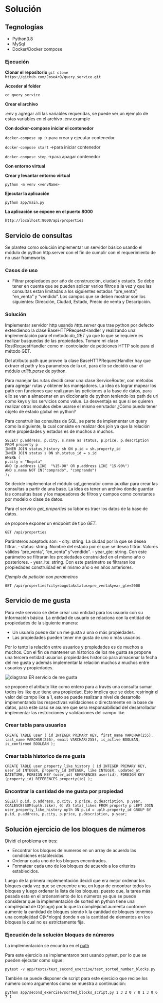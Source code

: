 # Solución

## Tegnologías

- Python3.8
- MySql
- Docker/Docker compose

### Ejecución

**Clonar el repositorio**
```git clone https://github.com/JoseArQ/query_service.git```    

**Acceder al folder**

```cd query_service```

**Crear el archivo**

.env y agregar allí las variables requeridas, se puede ver un ejemplo de estas variables en el archivo .env.example

**Con docker-compose iniciar el contenedor**

```docker-compose up``` -> para crear y ejecutar contenedor

```docker-compose start``` ->para iniciar contenedor

```docker-compose stop``` ->para apagar contenedor

**Con entorno virtual**

**Crear y levantar entorno virtual**

```python -m venv <venvName>```

**Ejecutar la aplicación**

```python app/main.py```


**La aplicación se expone en el puerto 8000**

```http://localhost:8000/api/properties```


## Servicio de consultas


Se plantea como solución implementar un servidor básico usando el módulo de python http.server con el fin de cumplir con el requerimiento de no usar frameworks.

### Casos de uso

- Filtrar propiedades por año de construcción, ciudad y estado. Se debe tener en cuenta que se pueden aplicar varios filtros a la vez y que las consultas estan limitadas a los siguientes estados “pre_venta”, “en_venta” y “vendido”. Los campos que se deben mostrar son los siguientes: Dirección, Ciudad, Estado, Precio de venta y Descripción.

### Solución 

Implementar servidor http usando _http.server_ que trae python por defecto extendiendo la clase BaseHTTPRequestHandler y realizando una implementación para el método *do_GET* ya que lo que se requiere es realizar busquedas de las propiedades. Tomare mi clase RestRequestHandler como mi controlador de peticiones HTTP solo para el método GET.

Del atributo path que provee la clase BaseHTTPRequestHandler hay que extraer el path y los parametros de la url, para ello se decidió usar el módulo  _urllib.parse_ de python.

Para manejar las rutas decidí crear una clase ServiceRouter, con métodos para agregar rutas y obtener los manejadores. La idea es lograr mapear los path con funciones que realizaran las peticiones a la base de datos, para ello se van a almacenar en un diccionario de python teniendo los path de url como keys y los servicios como value. La desventaja es que si se quieren realizar otros modulos debe usarse el mismo enrutador ¿Cómo puedo tener objeto de estado global en python?

Para construir las consultas de SQL, se parte de implementar un query como la siguiente, la cual consiste en realizar dos join ya que la relación entre propiedades y estados es de muchos a muchos.

```
SELECT p.address, p.city, s.name as status, p.price, p.description 
FROM property p 
INNER JOIN status_history sh ON p.id = sh.property_id
INNER JOIN status s ON sh.status_id = s.id 
WHERE (
p.city = "Bogota" 
AND (p.address LIKE  "%15-90" OR p.address LIKE "15-90%")
AND s.name NOT IN("comprado", "comprando")
);
```

Se decíde implementar el módulo sql_generator como auxiliar para crear las consultas a partir de una base. La idea es tener un archivo donde guardar las consultas base y los mapeadores de filtros y campos como constantes por modelo o clase de datos. 

Para el servicio _get_properties_ su labor es traer los datos de la base de datos.

se propone exponer un endpoint de tipo *GET*: 

```
GET /api/properties
```

Parámteros aceptods son: 
    - city: string. La ciudad por la que se desea filtrar.
    - status: string. Nombre del estado por el que se desea filtrar. Valores válidos “pre_venta”, “en_venta” y“vendido”.
    - year_gte: string. Con este parámetro se filtraran los propiedades construidad en el mismo año o posteriores.
    - year_lte: string. Con este parámetro se filtraran los propiedades construidad en el mismo año o en años anteriores.

*Ejemplo de petición con parámetros*

```
GET /api/properties?city=bogota&status=pre_venta&year_gte=2000
```

## Servicio de me gusta

Para este servicio se debe crear una entidad para los usuario con su información básica. La entidad de usuario se relaciona con la entidad de propiedades de la siguiente manera:

- Un usuario puede dar un me gusta  a una o más propiedades.
- Las propiedades pueden tener me gusta de uno o más usuarios.

Por lo tanto la relación entre usuarios y propiedades es de muchos a muchos. Con el fin de mantener un historico de los me gusta se propone una tercera entidad usuarios propiedades historico para almacenar la fecha del me gusta y además implementar la relación muchos a muchos entre usuarios y propiedades.

![diagrana ER servicio de me gusta](./files/ERuser.png)

se propone el atributo like como entero para a través una consulta sumar todos los like que tiene una propiedad. Esto implica que se debe restringir el valor del campo like a 1, esto se puede realizar a nivel de desarrollo implementando las respectivas validaciones o directamente en la base de datos, para este caso se asume que sera responsabilidad del desarrollador implementar las restricciones y validaciones del campo like. 

### Crear tabla para usuarios

`CREATE TABLE user (
    id INTEGER PRIMARY KEY,
    first_name VARCHAR(255),
    last_name VARCHAR(255),
    email VARCHAR(255),
    is_active BOOLEAN,
    is_confirmed BOOLEAN
);
`
### Crear tabla historico de me gusta

`CREATE TABLE user_property_like_history (
    id INTEGER PRIMARY KEY,
    user_id INTEGER,
    property_id INTEGER,
    like INTEGER,
    updated_at DATETIME,
    FOREIGN KEY (user_id) REFERENCES user(id),
    FOREIGN KEY (property_id) REFERENCES property(id)
);
`

### Encontrar la cantidad de me gusta por propiedad

`SELECT p.id, p.address, p.city, p.price, p.description, p.year, COALESCE(SUM(uplh.like), 0) AS total_likes
FROM property p
LEFT JOIN user_property_like_history uplh ON p.id = uplh.property_id
GROUP BY p.id, p.address, p.city, p.price, p.description, p.year;
`


## Solución ejercicio de los bloques de números

Dividí el problema en tres:

- Encontrar los bloques de numeros en un array de acuerdo las condiciones establecidas.
- Ordenar cada uno de los bloques encontrados.
- Formatear cada uno de los bloques de acuerdo a los criterios establecidos.

Luego de la primera implementación decidí que era mejor ordenar los bloques cada vez que se encuentre uno, en lugar de encontrar todos los bloques y luego ordenar la lista de los bloques, puesto que, la tarea más pesada esta en el ordenamiento de los números ya que se puede considerar que la implementación de sorted en python tiene una complejidad de O(nlogn) por lo que la complejidad aumenta conforme aumente la cantidad de bloques siendo k la cantidad de bloques tenemos una complejidad O(k*nlogn) donde n es la cantidad de elementos en los bloques la cual no es estrictamente fija.

### Ejecución de la solución bloques de números

La implementación se encuntra en el [path](./app/second_exercise/sort_number_blocks.py)

Para este ejercicio se implementaron test usando pytest, por lo que se pueden ejecutar como sigue: 

```pytest -v app/tests/test_second_exercise/test_sorted_number_blocks.py ```

También se puede disponer de script para este ejercicio que recibe los número como argumentos como se muestra a continuación:

```python app/second_exercise/sorted_blocks_script.py 1 3 2 0 7 8 1 3 0 6 7 1```